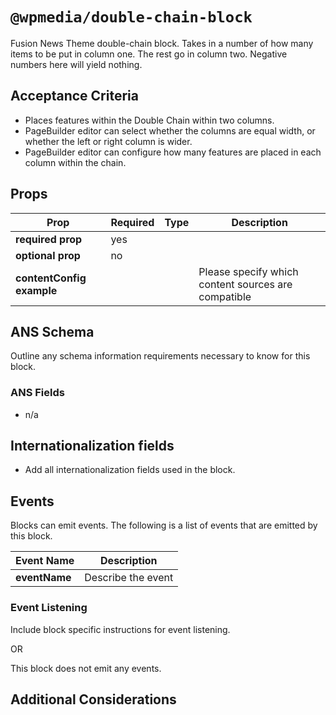 # `@wpmedia/double-chain-block`

Fusion News Theme double-chain block. Takes in a number of how many items to be put in column one. The rest go in column two. Negative numbers here will yield nothing.

## Acceptance Criteria

- Places features within the Double Chain within two columns.
- PageBuilder editor can select whether the columns are equal width, or whether the left or right column is wider.
- PageBuilder editor can configure how many features are placed in each column within the chain.

## Props

| **Prop**                  | **Required** | **Type** | **Description**                                     |
| ------------------------- | ------------ | -------- | --------------------------------------------------- |
| **required prop**         | yes          |          |                                                     |
| **optional prop**         | no           |          |                                                     |
| **contentConfig example** |              |          | Please specify which content sources are compatible |

## ANS Schema

Outline any schema information requirements necessary to know for this block.

### ANS Fields

- n/a

## Internationalization fields

- Add all internationalization fields used in the block.

## Events

Blocks can emit events. The following is a list of events that are emitted by this block.

| **Event Name** | **Description**    |
| -------------- | ------------------ |
| **eventName**  | Describe the event |

### Event Listening

Include block specific instructions for event listening.

OR

This block does not emit any events.

## Additional Considerations
